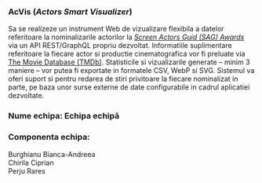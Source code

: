 ### **AcVis (*Actors Smart Visualizer*)**

Sa se realizeze un instrument Web de vizualizare flexibila a datelor referitoare la nominalizarile actorilor la *[Screen Actors Guid (SAG) Awards](https://www.kaggle.com/unanimad/screen-actors-guild-awards)* via un API REST/GraphQL propriu dezvoltat. Informatiile suplimentare referitoare la fiecare actor si productie cinematografica vor fi preluate via [The Movie Database (TMDb)](https://www.themoviedb.org/documentation/api). Statisticile si vizualizarile generate – minim 3 maniere – vor putea fi exportate in formatele CSV, WebP si SVG. Sistemul va oferi suport si pentru redarea de stiri privitoare la fiecare nominalizat in parte, pe baza unor surse externe de date configurabile in cadrul aplicatiei dezvoltate.

### Nume echipa: Echipa echipă

### Componenta echipa:

Burghianu Bianca-Andreea  
Chirila Ciprian  
Perju Rares 
